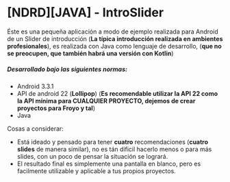 # [NDRD][JAVA] - IntroSlider
Éste es una pequeña aplicación a modo de ejemplo realizada para Android de un Slider de introducción
(__La típica introducción realizada en ambientes profesionales__), es realizada con Java como lenguaje de desarrollo, (__que no se preocupen, que también habrá una versión con Kotlin__)

##### Desarrollado bajo las siguientes normas:
* Android 3.3.1
* API de android 22 (__Lollipop__) (__Es recomendable utilizar la API 22 como la API mínima para CUALQUIER PROYECTO, dejemos de crear proyectos para Froyo y tal__)
* Java

Cosas a considerar:
* Está ideado y pensado para tener __cuatro__ recomendaciones (__cuatro slides__ de manera similar), no es tán dificil hacerlo menos o para más slides, con un poco de pensar la situación se logrará.
* El resultado final es simplemente una pantalla en blanco, pero es facilmente utilizable y aplicable a tus propios proyectos.